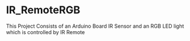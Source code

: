# IR_RemoteRGB
 This Project Consists of an Arduino Board IR Sensor and an RGB LED light which is controlled by IR Remote 
